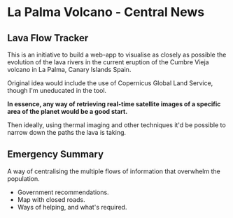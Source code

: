 # La Palma Volcano - Central News

## Lava Flow Tracker
This is an initiative to build a web-app to visualise as closely as possible the evolution of the lava rivers in the current eruption of the Cumbre Vieja volcano in La Palma, Canary Islands Spain.

Original idea would include the use of Copernicus Global Land Service, though I'm uneducated in the tool.

**In essence, any way of retrieving real-time satellite images of a specific area of the planet would be a good start.**

Then ideally, using thermal imaging and other techniques it'd be possible to narrow down the paths the lava is taking.

## Emergency Summary
A way of centralising the multiple flows of information that overwhelm the population.

- Government recommendations.
- Map with closed roads.
- Ways of helping, and what's required.
